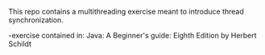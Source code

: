 This repo contains a multithreading exercise meant to introduce thread synchronization.

-exercise contained in: 
Java: A Beginner's guide: Eighth Edition by Herbert Schildt
